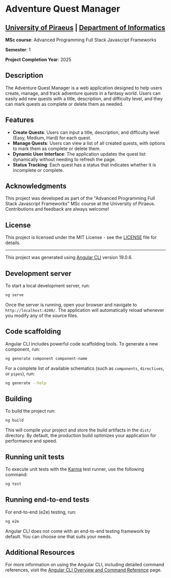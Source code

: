 # Adventure Quest Manager

## [University of Piraeus](https://www.unipi.gr/en/home/) | [Department of Informatics](https://cs.unipi.gr/en/)
**MSc course**: Advanced Programming Full Stack Javascript Frameworks

**Semester**: 1

**Project Completion Year**: 2025

## Description
The Adventure Quest Manager is a web application designed to help users create, manage, and track adventure quests in a fantasy world.
Users can easily add new quests with a title, description, and difficulty level, and they can mark quests as complete or delete them as needed.

## Features
- **Create Quests**: Users can input a title, description, and difficulty level (Easy, Medium, Hard) for each quest.
- **Manage Quests**: Users can view a list of all created quests, with options to mark them as complete or delete them.
- **Dynamic User Interface**: The application updates the quest list dynamically without needing to refresh the page.
- **Status Tracking**: Each quest has a status that indicates whether it is incomplete or complete.

## Acknowledgments
This project was developed as part of the "Advanced Programming Full Stack Javascript Frameworks" MSc course at the University of Piraeus. Contributions and feedback are always welcome!

## License
This project is licensed under the MIT License - see the [LICENSE](LICENSE) file for details.

<hr>

This project was generated using [Angular CLI](https://github.com/angular/angular-cli) version 19.0.6.

## Development server
To start a local development server, run:

```bash
ng serve
```

Once the server is running, open your browser and navigate to `http://localhost:4200/`. The application will automatically reload whenever you modify any of the source files.

## Code scaffolding
Angular CLI includes powerful code scaffolding tools. To generate a new component, run:

```bash
ng generate component component-name
```

For a complete list of available schematics (such as `components`, `directives`, or `pipes`), run:

```bash
ng generate --help
```

## Building
To build the project run:

```bash
ng build
```

This will compile your project and store the build artifacts in the `dist/` directory. By default, the production build optimizes your application for performance and speed.

## Running unit tests
To execute unit tests with the [Karma](https://karma-runner.github.io) test runner, use the following command:

```bash
ng test
```

## Running end-to-end tests
For end-to-end (e2e) testing, run:

```bash
ng e2e
```

Angular CLI does not come with an end-to-end testing framework by default. You can choose one that suits your needs.

## Additional Resources
For more information on using the Angular CLI, including detailed command references, visit the [Angular CLI Overview and Command Reference](https://angular.dev/tools/cli) page.
